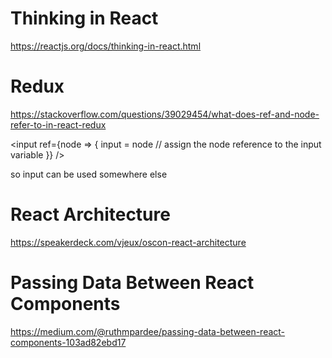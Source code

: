 
# Thinking in React
https://reactjs.org/docs/thinking-in-react.html

# Redux
https://stackoverflow.com/questions/39029454/what-does-ref-and-node-refer-to-in-react-redux

<input ref={node => {
          input = node // assign the node reference to the input variable
}} />
        
so input can be used somewhere else     

# React Architecture
https://speakerdeck.com/vjeux/oscon-react-architecture

# Passing Data Between React Components
https://medium.com/@ruthmpardee/passing-data-between-react-components-103ad82ebd17
